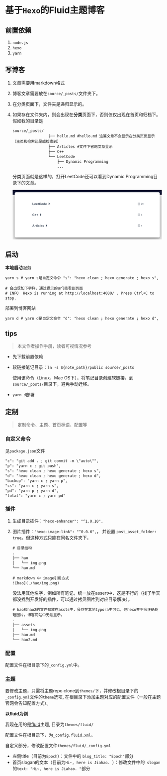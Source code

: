 # 基于`Hexo`的Fluid主题博客

## 前置依赖

1. `node.js`
2. `hexo`
3. `yarn`



## 写博客

1. 文章需要用markdown格式

2. 博客文章需要放在`source/_posts/`文件夹下。

3. 在分类页面下，文件夹是递归显示的。

4. 如果存在文件夹内，则会出现在**分类**页面下，否则仅仅出现在首页和归档下。假如我的目录是

   ```shell
   source/_posts/
                   ├── hello.md #hello.md 这篇文章不会显示在分类页面显示（主页和检索还是能检索到）
                   ├── Articles #文件下省略文章显示
                   ├── C++
                   └── LeetCode
                       ├── Dynamic Programming
                       ...
   ```

   分类页面就是这样的，打开LeetCode还可以看到Dynamic Programming目录下的文章。

   ![image-20221120182302630](./README/image-20221120182302630.png)  



## 启动

**本地启动**服务

```shell
yarn s # yarn s是自定义命令 "s": "hexo clean ; hexo generate ; hexo s",

# 会出现如下字样，通过提示的url能看到页面
# INFO  Hexo is running at http://localhost:4000/ . Press Ctrl+C to stop.
```

部署到博客网站

```shell
yarn d # yarn d是自定义命令 "d": "hexo clean ; hexo generate ; hexo d",
```



## tips

> 本文作者操作手册，读者可视情况参考

- 先下载前置依赖

- 软链接笔记目录：`ln -s ${note_path}/public source/_posts`

  使用该命令（Linux、Mac OS下），将笔记目录创建软链接，到`source/_posts/`目录下，避免手动迁移。

- `yarn d`部署



## 定制

>  定制命令、主题、首页标语、配置等



### 自定义命令

见`package.json`文件

```shell
"c": "git add . ; git commit -m \"auto\"",
"p": "yarn c ; git push",
"s": "hexo clean ; hexo generate ; hexo s",
"d": "hexo clean ; hexo generate ; hexo d",
"backup": "yarn c ; yarn p",
"cs": "yarn c ; yarn s",
"pd": "yarn p ; yarn d",
"total": "yarn c ; yarn pd"
```





### 插件

1. 生成目录插件：`"hexo-enhancer": "^1.0.10",`

2. 图片插件：`"hexo-image-link": "^0.0.6",`， 并设置 `post_asset_folder: true`。但这种方式只能在同名文件夹下，

   ```shell
   # 目录结构
   .
   ├── hao
   │   └── img.png
   └── hao.md
   
   # markdown 中 image引用方式
   ![hao](./hao/img.png)
   ```

   没法用其他名字，例如所有笔记，统一放在assert中，这是不行的（找了半天都没找到开发好的插件，可以通过拷贝图片到对应目录解决）。

   ```shell
   # hao和hao2的文件都放在assts中，虽然在本地typora中可见，但hexo并不会正确处理图片，博客网站中无法显示。
   .
   ├── assets
   │   └── img.png
   ├── hao.md
   └── hao2.md
   ```

   

 

### 配置

配置文件在根目录下的`_config.yml`中。



### 主题

要修改主题，只需将主题repo clone到`themes/`下，并修改根目录下的`_config.yml`文件的`theme`选项, 在根目录下添加主题对应的配置文件（一般在主题官网会告知配置方式）。



**以fluid为例**

我现在用的是[fluid](https://github.com/fluid-dev/hexo-theme-fluid)主题, 目录为`themes/fluid/`

配置文件在根目录下，为`_config.fluid.xml`。

自定义部分，修改配置文件`themes/fluid/_config.yml` 

- 左侧title（目前为`Epoch`）：文件中的 `blog_title: "Epoch"`部分
- 首页slogan的文本（目前为`Hi~, here is Jiahao. `）：修改文件中的` slogan`的`text: "Hi~, here is Jiahao. "`部分

